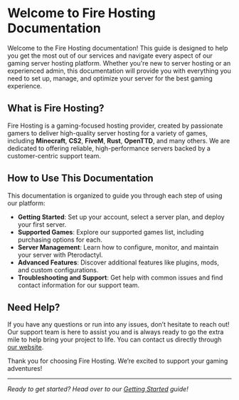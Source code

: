 # Welcome to Fire Hosting Documentation

Welcome to the Fire Hosting documentation! This guide is designed to help you get the most out of our services and navigate every aspect of our gaming server hosting platform. Whether you're new to server hosting or an experienced admin, this documentation will provide you with everything you need to set up, manage, and optimize your server for the best gaming experience.

## What is Fire Hosting?

Fire Hosting is a gaming-focused hosting provider, created by passionate gamers to deliver high-quality server hosting for a variety of games, including **Minecraft**, **CS2**, **FiveM**, **Rust**, **OpenTTD**, and many others. We are dedicated to offering reliable, high-performance servers backed by a customer-centric support team.

## How to Use This Documentation

This documentation is organized to guide you through each step of using our platform:

- **Getting Started**: Set up your account, select a server plan, and deploy your first server.
- **Supported Games**: Explore our supported games list, including purchasing options for each.
- **Server Management**: Learn how to configure, monitor, and maintain your server with Pterodactyl.
- **Advanced Features**: Discover additional features like plugins, mods, and custom configurations.
- **Troubleshooting and Support**: Get help with common issues and find contact information for our support team.

## Need Help?

If you have any questions or run into any issues, don’t hesitate to reach out! Our support team is here to assist you and is always ready to go the extra mile to help bring your project to life. You can contact us directly through [our website](https://fire-hosting.net/contact).

Thank you for choosing Fire Hosting. We’re excited to support your gaming adventures!

---

*Ready to get started? Head over to our [Getting Started](./getting-started.md) guide!*
